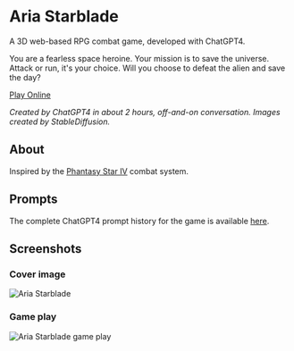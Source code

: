 Aria Starblade
==============

A 3D web-based RPG combat game, developed with ChatGPT4.

You are a fearless space heroine. Your mission is to save the universe. Attack or run, it's your choice. Will you choose to defeat the alien and save the day?

[Play Online](https://frosty-forest-adventure.primaryobjects.repl.co/)

*Created by ChatGPT4 in about 2 hours, off-and-on conversation. Images created by StableDiffusion.*

## About

Inspired by the [Phantasy Star IV](https://www.bing.com/images/search?q=phantasy+star+iv+combat) combat system.

## Prompts

The complete ChatGPT4 prompt history for the game is available [here](prompt.txt).

## Screenshots

### Cover image

![Aria Starblade](images/player.jpg)

### Game play

![Aria Starblade game play](screenshots/screenshot.gif)
